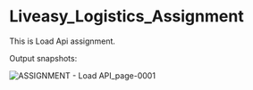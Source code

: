 # Liveasy_Logistics_Assignment

This is  Load Api assignment.

Output snapshots:

![ASSIGNMENT - Load API_page-0001](https://github.com/RajputDeepti/Liveasy_Logistics_Assignment/assets/110597883/e3a305eb-b9ae-49bd-82f0-d5a8598a4470)

